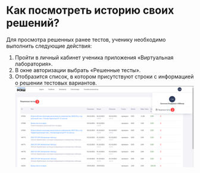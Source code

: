 # Как посмотреть историю своих решений?

Для просмотра решенных ранее тестов, ученику необходимо выполнить следующие действия:

1. Пройти в личный кабинет ученика приложения «Виртуальная лаборатория».
2. В окне авторизации выбрать «Решенные тесты».
3. Отобразится список, в котором присутствуют строки с информацией о решении тестовых вариантов.
![курсы](../_images/01-for-students/22.png)
